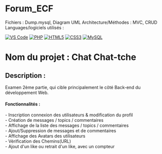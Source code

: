 # Forum_ECF

Fichiers : Dump.mysql, Diagram UML
Architecture/Méthodes : MVC, CRUD
Languages/logiciels utilisés : <br>

[![VS Code](https://img.shields.io/badge/VSCode-0078D4?style=for-the-badge&logo=visual%20studio%20code&logoColor=white)](https://code.visualstudio.com/)
[![PHP](https://img.shields.io/badge/PHP-777BB4?style=for-the-badge&logo=php&logoColor=white)](https://www.php.net/)
[![HTML5](https://img.shields.io/badge/HTML5-E34F26?style=for-the-badge&logo=html5&logoColor=white)](https://developer.mozilla.org/en-US/docs/Web/Guide/HTML/HTML5)
[![CSS3](https://img.shields.io/badge/CSS3-1572B6?style=for-the-badge&logo=css3&logoColor=white)](https://developer.mozilla.org/en-US/docs/Web/CSS)
[![MySQL](https://img.shields.io/badge/MySQL-005C84?style=for-the-badge&logo=mysql&logoColor=white)](https://www.mysql.com/)


<h1> Nom du projet : Chat Chat-tche </h1>

<h2>Description : </h2>
  Examen 2ème partie, qui cible principalement le côté Back-end du développement Web.


<h4>Fonctionnalités :</h4>
 - Inscription connexion des utilisateurs & modification du profil <br>
 - Création de messages / topics / commentaires <br>
 - Affichage de la liste des messages / topics / commentaires <br>
 - Ajout/Suppression de messages et de commentaires <br>
 - Affichage des Avatars des utilisateurs <br>
 - Vérification des Chemins(URL) <br>
 - Ajout d'un like ou retrait d'un like, avec un compteur <br>
